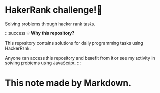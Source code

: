 # HakerRank challenge!:tada:

Solving problems through hacker rank tasks.




:::success
:bulb: **Why this repository?**

This repository contains solutions for daily programming tasks using HackerRank.

Anyone can access this repository and benefit from it or see my activity in solving problems using JavaScript.
:::



# This note made by Markdown.
